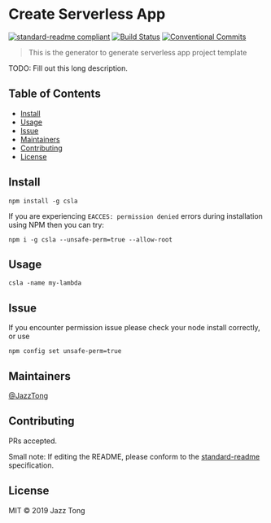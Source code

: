 # Create Serverless App

[![standard-readme compliant](https://img.shields.io/badge/standard--readme-OK-green.svg?style=flat-square)](https://github.com/RichardLitt/standard-readme) [![Build Status](https://travis-ci.com/jazztong/csla.svg?branch=master)](https://travis-ci.com/jazztong/csla) [![Conventional Commits](https://img.shields.io/badge/Conventional%20Commits-0.1.2-red.svg)](https://conventionalcommits.org)

> This is the generator to generate serverless app project template

TODO: Fill out this long description.

## Table of Contents

- [Install](#install)
- [Usage](#usage)
- [Issue](#issue)
- [Maintainers](#maintainers)
- [Contributing](#contributing)
- [License](#license)

## Install

```
npm install -g csla
```

If you are experiencing `EACCES: permission denied` errors during installation
using NPM then you can try:

```
npm i -g csla --unsafe-perm=true --allow-root
```

## Usage

```
csla -name my-lambda
```

## Issue

If you encounter permission issue please check your node install correctly, or use

```
npm config set unsafe-perm=true
```

## Maintainers

[@JazzTong](https://github.com/jazztong)

## Contributing

PRs accepted.

Small note: If editing the README, please conform to the [standard-readme](https://github.com/RichardLitt/standard-readme) specification.

## License

MIT © 2019 Jazz Tong
